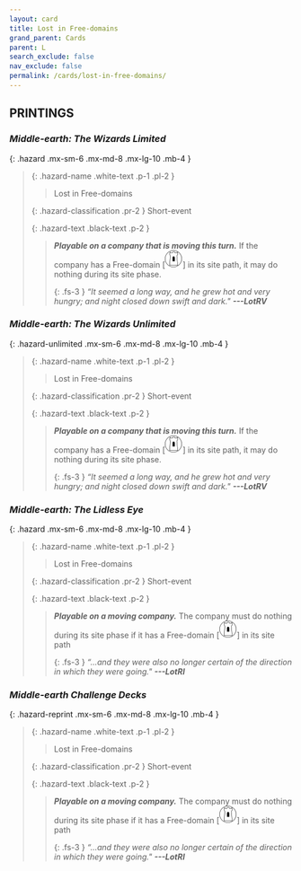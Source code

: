```yaml
---
layout: card
title: Lost in Free-domains
grand_parent: Cards
parent: L
search_exclude: false
nav_exclude: false
permalink: /cards/lost-in-free-domains/
---
```


## PRINTINGS


### _Middle-earth: The Wizards Limited_

{: .hazard .mx-sm-6 .mx-md-8 .mx-lg-10 .mb-4 }
> {: .hazard-name .white-text .p-1 .pl-2 }
> > <div class="hazard-mp"></div>
> > <div class="card-name">Lost in Free-domains</div>
>
> {: .hazard-classification .pr-2 }
> Short-event
>
> {: .hazard-text .black-text .p-2 }
> > ***Playable on a company that is moving this turn.*** If the company has a Free-domain <nobr>[<img src="/assets/images/free-domain.svg">]</nobr> in its site path, it may do nothing during its site phase. 
> > 
> > {: .fs-3 } 
> > _“It seemed a long way, and he grew hot and very hungry; and night closed down swift and dark."_ ***---&#65279;LotRV*** 
>

### _Middle-earth: The Wizards Unlimited_

{: .hazard-unlimited .mx-sm-6 .mx-md-8 .mx-lg-10 .mb-4 }
> {: .hazard-name .white-text .p-1 .pl-2 }
> > <div class="hazard-mp"></div>
> > <div class="card-name">Lost in Free-domains</div>
>
> {: .hazard-classification .pr-2 }
> Short-event
>
> {: .hazard-text .black-text .p-2 }
> > ***Playable on a company that is moving this turn.*** If the company has a Free-domain <nobr>[<img src="/assets/images/free-domain.svg">]</nobr> in its site path, it may do nothing during its site phase. 
> > 
> > {: .fs-3 } 
> > _“It seemed a long way, and he grew hot and very hungry; and night closed down swift and dark."_ ***---&#65279;LotRV*** 
>

### _Middle-earth: The Lidless Eye_

{: .hazard .mx-sm-6 .mx-md-8 .mx-lg-10 .mb-4 }
> {: .hazard-name .white-text .p-1 .pl-2 }
> > <div class="hazard-mp"></div>
> > <div class="card-name">Lost in Free-domains</div>
>
> {: .hazard-classification .pr-2 }
> Short-event
>
> {: .hazard-text .black-text .p-2 }
> > ***Playable on a moving company.*** The company must do nothing during its site phase if it has a Free-domain <nobr>[<img src="/assets/images/free-domain.svg">]</nobr> in its site path  
> > 
> > {: .fs-3 } 
> > _“...and they were also no longer certain of the direction in which they were going."_ ***---&#65279;LotRI*** 
>

### _Middle-earth Challenge Decks_

{: .hazard-reprint .mx-sm-6 .mx-md-8 .mx-lg-10 .mb-4 }
> {: .hazard-name .white-text .p-1 .pl-2 }
> > <div class="hazard-mp"></div>
> > <div class="card-name">Lost in Free-domains</div>
>
> {: .hazard-classification .pr-2 }
> Short-event
>
> {: .hazard-text .black-text .p-2 }
> > ***Playable on a moving company.*** The company must do nothing during its site phase if it has a Free-domain <nobr>[<img src="/assets/images/free-domain.svg">]</nobr> in its site path  
> > 
> > {: .fs-3 } 
> > _“...and they were also no longer certain of the direction in which they were going."_ ***---&#65279;LotRI*** 
>
